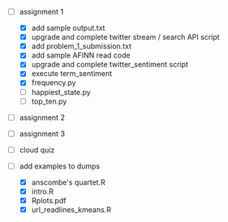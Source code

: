 - [ ] assignment 1
  - [x] add sample output.txt
  - [x] upgrade and complete twitter stream / search API script
  - [x] add problem_1_submission.txt
  - [x] add sample AFINN read code
  - [x] upgrade and complete twitter_sentiment script
  - [x] execute term_sentiment
  - [x] frequency.py
  - [ ] happiest_state.py
  - [ ] top_ten.py

- [ ] assignment 2
- [ ] assignment 3
- [ ] cloud quiz

- [ ] add examples to dumps
  - [x] anscombe's quartet.R  
  - [x] intro.R  
  - [x] Rplots.pdf  
  - [x] url_readlines_kmeans.R
